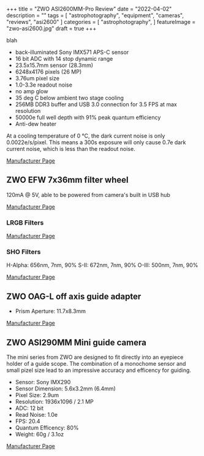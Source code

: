 +++
title = "ZWO ASI2600MM-Pro Review"
date = "2022-04-02"
description = ""
tags = [
    "astrophotography",
    "equipment",
    "cameras",
    "reviews",
    "asi2600"
]
categories = [
    "astrophotography",
]
featureImage = "zwo-asi2600.jpg"
draft = true
+++

blah

<!--more-->

- back-illuminated Sony IMX571 APS-C sensor
- 16 bit ADC with 14 stop dynamic range
- 23.5x15.7mm sensor (28.3mm)
- 6248x4176 pixels (26 MP)
- 3.76um pixel size
- 1.0-3.3e readout noise
- no amp glow
- 35 deg C below ambient two stage cooling
- 256MB DDR3 buffer and USB 3.0 connection for 3.5 FPS at max resolution
- 50000e full well depth with 91% peak quantum efficiency
- Anti-dew heater

At a cooling temperature of 0 °C, the dark current noise is only 0.0022e/s/pixel. This means a 300s exposure will only cause 0.7e dark current noise, which is less than the readout noise.

[Manufacturer Page](https://astronomy-imaging-camera.com/product/asi2600mm-pro-mono)

## ZWO EFW 7x36mm filter wheel

120mA @ 5V, able to be powered from camera's built in USB hub

[Manufacturer Page](https://astronomy-imaging-camera.com/product/new-zwo-efw-7x36mm)

### LRGB Filters

[Manufacturer Page](https://astronomy-imaging-camera.com/product/zwo-lrgb-36mm-filters)

### SHO Filters

H-Alpha: 656nm, 7nm, 90%
S-II: 672nm, 7nm, 90%
O-III: 500nm, 7nm, 90%

[Manufacturer Page](https://astronomy-imaging-camera.com/product/zwo-new-narrowband-36mm-filter)

## ZWO OAG-L off axis guide adapter

- Prism Aperture: 11.7x8.3mm

[Manufacturer Page](https://astronomy-imaging-camera.com/product/oag-l)

## ZWO ASI290MM Mini guide camera

The mini series from ZWO are designed to fit directly into an eyepiece holder of a guide scope.
The combination of a monochome sensor and small pizel size lead to an impressive accuracy and efficency for guiding.

- Sensor: Sony IMX290
- Sensor Dimension: 5.6x3.2mm (6.4mm)
- Pixel Size: 2.9um
- Resolution: 1936x1096 / 2.1 MP
- ADC: 12 bit
- Read Noise: 1.0e
- FPS: 20.4
- Quantum Efficency: 80%
- Weight: 60g / 3.1oz

[Manufacturer Page](https://astronomy-imaging-camera.com/product/asi290mm-mini-mono)
